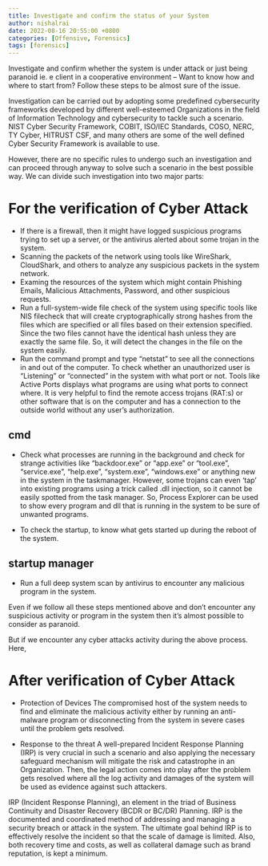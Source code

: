```yaml
---
title: Investigate and confirm the status of your System
author: nishalrai
date: 2022-08-16 20:55:00 +0800
categories: [Offensive, Forensics]
tags: [forensics]
---
```


Investigate and confirm whether the system is under attack or just being paranoid ie. e client in a cooperative environment – Want to know how and where to start from? Follow these steps to be almost sure of the issue.

Investigation can be carried out by adopting some predefined cybersecurity frameworks developed by different well-esteemed Organizations in the field of Information Technology and cybersecurity to tackle such a scenario. NIST Cyber Security Framework, COBIT, ISO/IEC Standards, COSO, NERC, TY Cyber, HITRUST CSF, and many others are some of the well defined Cyber Security Framework is available to use.

However, there are no specific rules to undergo such an investigation and can proceed through anyway to solve such a scenario in the best possible way. We can divide such investigation into two major parts:

# For the verification of Cyber Attack
- If there is a firewall, then it might have logged suspicious programs trying to set up a server, or the antivirus alerted about some trojan in the system.
- Scanning the packets of the network using tools like WireShark, CloudShark, and others to analyze any suspicious packets in the system network.
- Examing the resources of the system which might contain Phishing Emails, Malicious Attachments, Password, and other suspicious requests.
- Run a full-system-wide file check of the system using specific tools like NIS filecheck that will create cryptographically strong hashes from the files which are specified or all files based on their extension specified. Since the two files cannot have the identical hash unless they are exactly the same file. So, it will detect the changes in the file on the system easily.
- Run the command prompt and type “netstat” to see all the connections in and out of the computer. To check whether an unauthorized user is “Listening” or “connected” in the system with what port or not. Tools like Active Ports displays what programs are using what ports to connect where. It is very helpful to find the remote access trojans (RAT:s) or other software that is on the computer and has a connection to the outside world without any user’s authorization. 

## cmd
- Check what processes are running in the background and check for strange activities like “backdoor.exe” or “app.exe” or “tool.exe”, “service.exe”, “help.exe”, “system.exe”, “windows.exe” or anything new in the system in the taskmanager. However, some trojans can even ‘tap’ into existing programs using a trick called .dll injection, so it cannot be easily spotted from the task manager. So, Process Explorer can be used to show every program and dll that is running in the system to be sure of unwanted programs.

- To check the startup, to know what gets started up during the reboot of the system.

## startup manager
- Run a full deep system scan by antivirus to encounter any malicious program in the system.

Even if we follow all these steps mentioned above and don’t encounter any suspicious activity or program in the system then it’s almost possible to consider as paranoid.

But if we encounter any cyber attacks activity during the above process. Here,


# After verification of Cyber Attack
- Protection of Devices
  The compromised host of the system needs to find and eliminate the malicious activity either by running an anti-malware program or disconnecting from the system in severe cases until the problem gets resolved.

- Response to the threat
  A well-prepared Incident Response Planning (IRP) is very crucial in such a scenario and also applying the necessary safeguard mechanism will mitigate the risk and catastrophe in an Organization. Then, the legal action comes into play after the problem gets resolved where all the log activity and damages of the system will be used as evidence against such attackers.

IRP (Incident Response Planning), an element in the triad of Business Continuity and Disaster Recovery (BCDR or BC/DR) Planning. IRP is the documented and coordinated method of addressing and managing a security breach or attack in the system. The ultimate goal behind IRP is to effectively resolve the incident so that the scale of damage is limited. Also, both recovery time and costs, as well as collateral damage such as brand reputation, is kept a minimum.